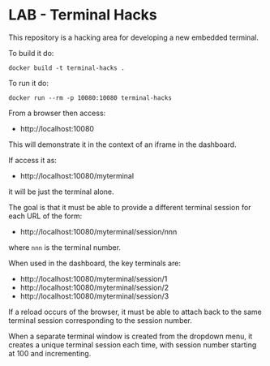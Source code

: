 LAB - Terminal Hacks
====================

This repository is a hacking area for developing a new embedded terminal.

To build it do:

```
docker build -t terminal-hacks .
```

To run it do:

```
docker run --rm -p 10080:10080 terminal-hacks
```

From a browser then access:

* http://localhost:10080

This will demonstrate it in the context of an iframe in the dashboard.

If access it as:

* http://localhost:10080/myterminal

it will be just the terminal alone.

The goal is that it must be able to provide a different terminal session
for each URL of the form:

* http://localhost:10080/myterminal/session/nnn

where ``nnn`` is the terminal number.

When used in the dashboard, the key terminals are:

* http://localhost:10080/myterminal/session/1
* http://localhost:10080/myterminal/session/2
* http://localhost:10080/myterminal/session/3

If a reload occurs of the browser, it must be able to attach back to the same
terminal session corresponding to the session number.

When a separate terminal window is created from the dropdown menu, it creates
a unique terminal session each time, with session number starting at 100 and
incrementing.
